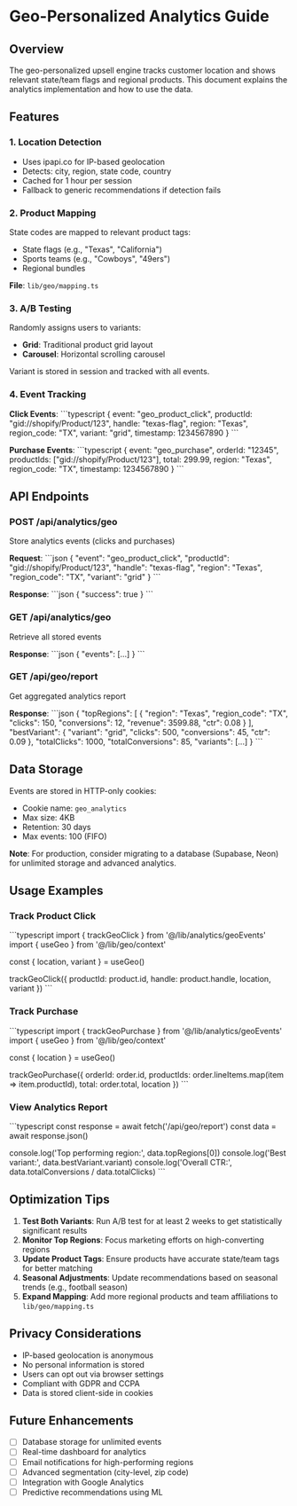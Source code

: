 # Geo-Personalized Analytics Guide

## Overview

The geo-personalized upsell engine tracks customer location and shows relevant state/team flags and regional products. This document explains the analytics implementation and how to use the data.

## Features

### 1. Location Detection
- Uses ipapi.co for IP-based geolocation
- Detects: city, region, state code, country
- Cached for 1 hour per session
- Fallback to generic recommendations if detection fails

### 2. Product Mapping
State codes are mapped to relevant product tags:
- State flags (e.g., "Texas", "California")
- Sports teams (e.g., "Cowboys", "49ers")
- Regional bundles

**File**: `lib/geo/mapping.ts`

### 3. A/B Testing
Randomly assigns users to variants:
- **Grid**: Traditional product grid layout
- **Carousel**: Horizontal scrolling carousel

Variant is stored in session and tracked with all events.

### 4. Event Tracking

**Click Events**:
\`\`\`typescript
{
  event: "geo_product_click",
  productId: "gid://shopify/Product/123",
  handle: "texas-flag",
  region: "Texas",
  region_code: "TX",
  variant: "grid",
  timestamp: 1234567890
}
\`\`\`

**Purchase Events**:
\`\`\`typescript
{
  event: "geo_purchase",
  orderId: "12345",
  productIds: ["gid://shopify/Product/123"],
  total: 299.99,
  region: "Texas",
  region_code: "TX",
  timestamp: 1234567890
}
\`\`\`

## API Endpoints

### POST /api/analytics/geo
Store analytics events (clicks and purchases)

**Request**:
\`\`\`json
{
  "event": "geo_product_click",
  "productId": "gid://shopify/Product/123",
  "handle": "texas-flag",
  "region": "Texas",
  "region_code": "TX",
  "variant": "grid"
}
\`\`\`

**Response**:
\`\`\`json
{
  "success": true
}
\`\`\`

### GET /api/analytics/geo
Retrieve all stored events

**Response**:
\`\`\`json
{
  "events": [...]
}
\`\`\`

### GET /api/geo/report
Get aggregated analytics report

**Response**:
\`\`\`json
{
  "topRegions": [
    {
      "region": "Texas",
      "region_code": "TX",
      "clicks": 150,
      "conversions": 12,
      "revenue": 3599.88,
      "ctr": 0.08
    }
  ],
  "bestVariant": {
    "variant": "grid",
    "clicks": 500,
    "conversions": 45,
    "ctr": 0.09
  },
  "totalClicks": 1000,
  "totalConversions": 85,
  "variants": [...]
}
\`\`\`

## Data Storage

Events are stored in HTTP-only cookies:
- Cookie name: `geo_analytics`
- Max size: 4KB
- Retention: 30 days
- Max events: 100 (FIFO)

**Note**: For production, consider migrating to a database (Supabase, Neon) for unlimited storage and advanced analytics.

## Usage Examples

### Track Product Click
\`\`\`typescript
import { trackGeoClick } from '@/lib/analytics/geoEvents'
import { useGeo } from '@/lib/geo/context'

const { location, variant } = useGeo()

trackGeoClick({
  productId: product.id,
  handle: product.handle,
  location,
  variant
})
\`\`\`

### Track Purchase
\`\`\`typescript
import { trackGeoPurchase } from '@/lib/analytics/geoEvents'
import { useGeo } from '@/lib/geo/context'

const { location } = useGeo()

trackGeoPurchase({
  orderId: order.id,
  productIds: order.lineItems.map(item => item.productId),
  total: order.total,
  location
})
\`\`\`

### View Analytics Report
\`\`\`typescript
const response = await fetch('/api/geo/report')
const data = await response.json()

console.log('Top performing region:', data.topRegions[0])
console.log('Best variant:', data.bestVariant.variant)
console.log('Overall CTR:', data.totalConversions / data.totalClicks)
\`\`\`

## Optimization Tips

1. **Test Both Variants**: Run A/B test for at least 2 weeks to get statistically significant results
2. **Monitor Top Regions**: Focus marketing efforts on high-converting regions
3. **Update Product Tags**: Ensure products have accurate state/team tags for better matching
4. **Seasonal Adjustments**: Update recommendations based on seasonal trends (e.g., football season)
5. **Expand Mapping**: Add more regional products and team affiliations to `lib/geo/mapping.ts`

## Privacy Considerations

- IP-based geolocation is anonymous
- No personal information is stored
- Users can opt out via browser settings
- Compliant with GDPR and CCPA
- Data is stored client-side in cookies

## Future Enhancements

- [ ] Database storage for unlimited events
- [ ] Real-time dashboard for analytics
- [ ] Email notifications for high-performing regions
- [ ] Advanced segmentation (city-level, zip code)
- [ ] Integration with Google Analytics
- [ ] Predictive recommendations using ML
